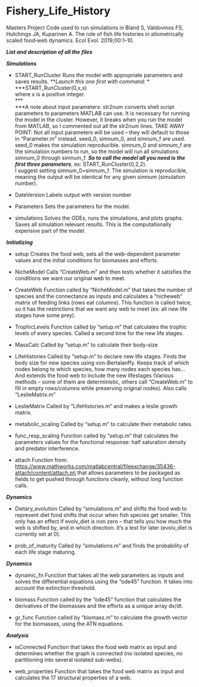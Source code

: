 # Fishery_Life_History
Masters Project
Code used to run simulations in Bland S, Valdovinos FS, Hutchings JA, Kuparinen A. The role of fish life histories in allometrically scaled food‐web dynamics. Ecol Evol. 2019;00:1–10.

***List and description of all the files***

***Simulations***

- START\_RunCluster Runs the model with appropriate parameters and saves
results. ***Launch this one first with command:* *\
***START\_RunCluster(0,x,x)\
where x is a positive integer.\
***\
***A note about input parameters: str2num converts shell script
parameters to parameters MATLAB can use. It is necessary for running the
model in the cluster. However, it breaks when you run the model from
MATLAB, so I commented out all the str2num lines. TAKE AWAY POINT: Not
all input parameters will be used – they will default to those in
“Parameter.m” instead. seed\_0, simnum\_0, and simnum\_f are used.
seed\_0 makes the simulation reproducible. simnum\_0 and simnum\_f are
the simulation numbers to run, so the model will run all simulations
simnum\_0 through simnum\_f. ***So to call the model all you need is the
first three parameters***, ex: START\_RunCluster(0,2,2).\
I suggest setting simnum\_0=simnum\_f. The simulation is reproducible,
meaning the output will be identical for any given simnum (simulation
number).

- DateVersion Labels output with version number

- Parameters Sets the parameters for the model.

- simulations Solves the ODEs, runs the simulations, and plots graphs.
Saves all simulation relevant results. This is the computationally
expensive part of the model.

***Initializing***

- setup Creates the food web, sets all the web-dependent parameter
values and the initial conditions for biomasses and efforts.

- NicheModel Calls “CreateWeb.m” and then tests whether it satisfies the
conditions we want our original web to meet.

- CreateWeb Function called by “NicheModel.m” that takes the number of
species and the connectance as inputs and calculates a “nicheweb” matrix
of feeding links (rows eat columns). This function is called twice, so
it has the restrictions that we want any web to meet (ex: all new life
stages have some prey).

- TrophicLevels Function called by “setup.m” that calculates the trophic
levels of every species. Called a second time for the new life stages.

- MassCalc Called by “setup.m” to calculate their body-size

- LifeHistories Called by “setup.m” to declare new life stages. Finds
the body size for new species using von-Bertalanffy. Keeps track of
which nodes belong to which species, how many nodes each species has…
And extends the food web to include the new lifestages (Various methods
– some of them are deterministic, others call “CreateWeb.m” to fill in
empty rows/columns while preserving original nodes). Also calls
“LeslieMatrix.m”

- LeslieMatrix Called by “LifeHistories.m” and makes a leslie growth
matrix.

- metabolic\_scaling Called by “setup.m” to calculate their metabolic
rates.

- func\_resp\_scaling Function called by “setup.m” that calculates the
parameters values for the functional response: half saturation density
and predator interference.

- attach Function from:\
https://www.mathworks.com/matlabcentral/fileexchange/35436-attach/content/attach.m\
that allows parameters to be packaged as fields to get pushed through
functions cleanly, without long function calls.

***Dynamics***

- Dietary\_evolution Called by “simulations.m” and shifts the food web
to represent diet food shifts that occur when fish species get smaller.
This only has an effect if evolv\_diet is non zero – that tells you how
much the web is shifted by, and in which direction. It’s a test for
later (evolv\_diet is currently set at 0).

- prob\_of\_maturity Called by “simulations.m” and finds the probability
of each life stage maturing.

***Dynamics***

- dynamic\_fn Function that takes all the web parameters as inputs and
solves the differential equations using the “ode45” function. It takes
into account the extinction threshold.

- biomass Function called by the “ode45” function that calculates the
derivatives of the biomasses and the efforts as a unique array dx/dt.

- gr\_func Function called by “biomass.m” to calculate the growth vector
for the biomasses, using the ATN equations.

***Analysis***

- isConnected Function that takes the food web matrix as input and
determines whether the graph is connected (no isolated species, no
partitioning into several isolated sub-webs).

- web\_properties Function that takes the food web matrix as input and
calculates the 17 structural properties of a web.
